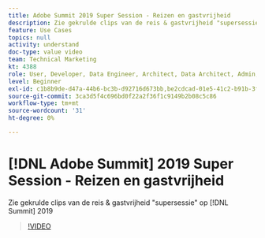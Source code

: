```yaml
---
title: Adobe Summit 2019 Super Session - Reizen en gastvrijheid
description: Zie gekrulde clips van de reis & gastvrijheid "supersessie" op topconferentie 2019
feature: Use Cases
topics: null
activity: understand
doc-type: value video
team: Technical Marketing
kt: 4388
role: User, Developer, Data Engineer, Architect, Data Architect, Admin, Leader
level: Beginner
exl-id: c1b8b9de-d47a-44b6-bc3b-d92716d673bb,be2cdcad-01e5-41c2-b91b-3feec9d17d50
source-git-commit: 3ca3d5f4c696bd0f22a2f36f1c9149b2b08c5c86
workflow-type: tm+mt
source-wordcount: '31'
ht-degree: 0%

---
```


# [!DNL Adobe Summit] 2019 Super Session - Reizen en gastvrijheid

Zie gekrulde clips van de reis &amp; gastvrijheid &quot;supersessie&quot; op [!DNL Summit] 2019

>[!VIDEO](https://video.tv.adobe.com/v/31442/?quality=12)
